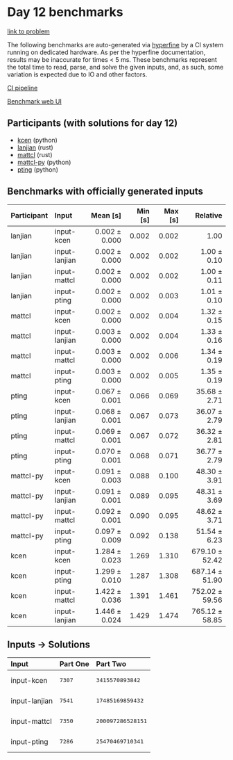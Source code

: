 # Day 12 benchmarks

[link to problem](https://adventofcode.com/2023/day/12)

The following benchmarks are auto-generated via
[hyperfine](https://github.com/sharkdp/hyperfine) by a CI system running on
dedicated hardware. As per the hyperfine documentation, results may be
inaccurate for times < 5 ms. These benchmarks represent the total time to read,
parse, and solve the given inputs, and, as such, some variation is expected due
to IO and other factors.

[CI pipeline](http://ci.papercode.net:8080/teams/main/pipelines/aoc2023)

[Benchmark web UI](https://aoc.ancalagon.black)


## Participants (with solutions for day 12)

- [kcen](https://github.com/kcen/aoc2023) (python)
- [lanjian](https://github.com/lanjian/aoc-2023) (rust)
- [mattcl](https://github.com/mattcl/aoc2023) (rust)
- [mattcl-py](https://github.com/mattcl/aoc2023-py) (python)
- [pting](https://github.com/pting/aoc2023) (python)


## Benchmarks with officially generated inputs

| Participant | Input | Mean [s] | Min [s] | Max [s] | Relative |
|:---|:---|---:|---:|---:|---:|
| lanjian | input-kcen | 0.002 ± 0.000 | 0.002 | 0.002 | 1.00 |
| lanjian | input-lanjian | 0.002 ± 0.000 | 0.002 | 0.002 | 1.00 ± 0.10 |
| lanjian | input-mattcl | 0.002 ± 0.000 | 0.002 | 0.002 | 1.00 ± 0.11 |
| lanjian | input-pting | 0.002 ± 0.000 | 0.002 | 0.003 | 1.01 ± 0.10 |
| mattcl | input-kcen | 0.002 ± 0.000 | 0.002 | 0.004 | 1.32 ± 0.15 |
| mattcl | input-lanjian | 0.003 ± 0.000 | 0.002 | 0.004 | 1.33 ± 0.16 |
| mattcl | input-mattcl | 0.003 ± 0.000 | 0.002 | 0.006 | 1.34 ± 0.19 |
| mattcl | input-pting | 0.003 ± 0.000 | 0.002 | 0.005 | 1.35 ± 0.19 |
| pting | input-kcen | 0.067 ± 0.001 | 0.066 | 0.069 | 35.68 ± 2.71 |
| pting | input-lanjian | 0.068 ± 0.001 | 0.067 | 0.073 | 36.07 ± 2.79 |
| pting | input-mattcl | 0.069 ± 0.001 | 0.067 | 0.072 | 36.32 ± 2.81 |
| pting | input-pting | 0.070 ± 0.001 | 0.068 | 0.071 | 36.77 ± 2.79 |
| mattcl-py | input-kcen | 0.091 ± 0.003 | 0.088 | 0.100 | 48.30 ± 3.91 |
| mattcl-py | input-lanjian | 0.091 ± 0.001 | 0.089 | 0.095 | 48.31 ± 3.69 |
| mattcl-py | input-mattcl | 0.092 ± 0.001 | 0.090 | 0.095 | 48.62 ± 3.71 |
| mattcl-py | input-pting | 0.097 ± 0.009 | 0.092 | 0.138 | 51.54 ± 6.23 |
| kcen | input-kcen | 1.284 ± 0.023 | 1.269 | 1.310 | 679.10 ± 52.42 |
| kcen | input-pting | 1.299 ± 0.010 | 1.287 | 1.308 | 687.14 ± 51.90 |
| kcen | input-mattcl | 1.422 ± 0.036 | 1.391 | 1.461 | 752.02 ± 59.56 |
| kcen | input-lanjian | 1.446 ± 0.024 | 1.429 | 1.474 | 765.12 ± 58.85 |


## Inputs -> Solutions

| Input | Part One | Part Two |
|:---|:---|:---|
|input-kcen|<pre>7307</pre>|<pre>3415570893842</pre>|
|input-lanjian|<pre>7541</pre>|<pre>17485169859432</pre>|
|input-mattcl|<pre>7350</pre>|<pre>200097286528151</pre>|
|input-pting|<pre>7286</pre>|<pre>25470469710341</pre>|